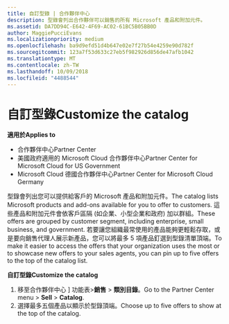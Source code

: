```yaml
---
title: 自訂型錄 | 合作夥伴中心
description: 型錄會列出合作夥伴可以銷售的所有 Microsoft 產品和附加元件。
ms.assetid: DA7DD94C-E642-4F69-AC02-61BC5B05BB0D
author: MaggiePucciEvans
ms.localizationpriority: medium
ms.openlocfilehash: ba9d9efd51d4b647e02e7f27b54e4259e90d782f
ms.sourcegitcommit: 123a7f53d633c27eb5f982926d856de47afb1042
ms.translationtype: MT
ms.contentlocale: zh-TW
ms.lasthandoff: 10/09/2018
ms.locfileid: "4488544"
---
```

# <a name="customize-the-catalog"></a><span data-ttu-id="4bde7-103">自訂型錄</span><span class="sxs-lookup"><span data-stu-id="4bde7-103">Customize the catalog</span></span>

**<span data-ttu-id="4bde7-104">適用於</span><span class="sxs-lookup"><span data-stu-id="4bde7-104">Applies to</span></span>**

-  <span data-ttu-id="4bde7-105">合作夥伴中心</span><span class="sxs-lookup"><span data-stu-id="4bde7-105">Partner Center</span></span>
-  <span data-ttu-id="4bde7-106">美國政府適用的 Microsoft Cloud 合作夥伴中心</span><span class="sxs-lookup"><span data-stu-id="4bde7-106">Partner Center for Microsoft Cloud for US Government</span></span>
-  <span data-ttu-id="4bde7-107">Microsoft Cloud 德國合作夥伴中心</span><span class="sxs-lookup"><span data-stu-id="4bde7-107">Partner Center for Microsoft Cloud Germany</span></span>

<span data-ttu-id="4bde7-108">型錄會列出您可以提供給客戶的 Microsoft 產品和附加元件。</span><span class="sxs-lookup"><span data-stu-id="4bde7-108">The catalog lists Microsoft products and add-ons available for you to offer to customers.</span></span> <span data-ttu-id="4bde7-109">這些產品和附加元件會依客戶區隔 (如企業、小型企業和政府) 加以群組。</span><span class="sxs-lookup"><span data-stu-id="4bde7-109">These offers are grouped by customer segment, including enterprise, small business, and government.</span></span> <span data-ttu-id="4bde7-110">若要讓您組織最常使用的產品能夠更輕鬆存取，或是要向銷售代理人展示新產品，您可以將最多 5 項產品釘選到型錄清單頂端。</span><span class="sxs-lookup"><span data-stu-id="4bde7-110">To make it easier to access the offers that your organization uses the most or to showcase new offers to your sales agents, you can pin up to five offers to the top of the catalog list.</span></span>

**<span data-ttu-id="4bde7-111">自訂型錄</span><span class="sxs-lookup"><span data-stu-id="4bde7-111">Customize the catalog</span></span>**

1.  <span data-ttu-id="4bde7-112">移至合作夥伴中心 \] 功能表&gt;**銷售** &gt; **類別目錄**。</span><span class="sxs-lookup"><span data-stu-id="4bde7-112">Go to the Partner Center menu &gt; **Sell** &gt; **Catalog**.</span></span>
2.  <span data-ttu-id="4bde7-113">選擇最多五個產品以顯示於型錄頂端。</span><span class="sxs-lookup"><span data-stu-id="4bde7-113">Choose up to five offers to show at the top of the catalog.</span></span>

 

 



